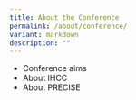 ```yaml
---
title: About the Conference
permalink: /about/conference/
variant: markdown
description: ""
---
```

* Conference aims
* About IHCC
* About PRECISE